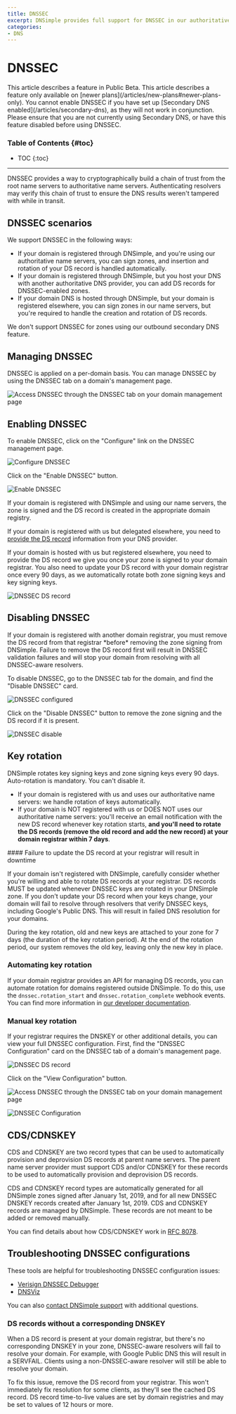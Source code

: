 ```yaml
---
title: DNSSEC
excerpt: DNSimple provides full support for DNSSEC in our authoritative name servers, including signing of zones registered outside DNSimple.
categories:
- DNS
---
```


# DNSSEC

<info>
This article describes a feature in Public Beta.
</info>

<info>
This article describes a feature only available on [newer plans](/articles/new-plans#newer-plans-only).
</info>

<warning>
  You cannot enable DNSSEC if you have set up [Secondary DNS enabled](/articles/secondary-dns), as they will not work in conjunction. Please ensure that you are not currently using Secondary DNS, or have this feature disabled before using DNSSEC.
</warning>

### Table of Contents {#toc}

* TOC
{:toc}

---

DNSSEC provides a way to cryptographically build a chain of trust from the root name servers to authoritative name servers. Authenticating resolvers may verify this chain of trust to ensure the DNS results weren't tampered with while in transit.

## DNSSEC scenarios

We support DNSSEC in the following ways:

- If your domain is registered through DNSimple, and you're using our authoritative name servers, you can sign zones, and insertion and rotation of your DS record is handled automatically.
- If your domain is registered through DNSimple, but you host your DNS with another authoritative DNS provider, you can add DS records for DNSSEC-enabled zones.
- If your domain DNS is hosted through DNSimple, but your domain is registered elsewhere, you can sign zones in our name servers, but you're required to handle the creation and rotation of DS records.

<note>
We don't support DNSSEC for zones using our outbound secondary DNS feature.
</note>

## Managing DNSSEC

DNSSEC is applied on a per-domain basis. You can manage DNSSEC by using the DNSSEC tab on a domain's management page.

![Access DNSSEC through the DNSSEC tab on your domain management page](/files/dnssec-tab.png)

## Enabling DNSSEC

To enable DNSSEC, click on the "Configure" link on the DNSSEC management page.

![Configure DNSSEC](/files/dnssec-configure.png)

Click on the "Enable DNSSEC" button.

![Enable DNSSEC](/files/dnssec-enable.png)

If your domain is registered with DNSimple and using our name servers, the zone is signed and the DS record is created in the appropriate domain registry.

If your domain is registered with us but delegated elsewhere, you need to [provide the DS record](#manual-key-rotation) information from your DNS provider.

If your domain is hosted with us but registered elsewhere, you need to provide the DS record we give you once your zone is signed to your domain registrar. You also need to update your DS record with your domain registrar once every 90 days, as we automatically rotate both zone signing keys and key signing keys.

![DNSSEC DS record](/files/dnssec-configuration-dsrecord.png)

## Disabling DNSSEC

<warning>
If your domain is registered with another domain registrar, you must remove the DS record from that registrar *before* removing the zone signing from DNSimple. Failure to remove the DS record first will result in DNSSEC validation failures and will stop your domain from resolving with all DNSSEC-aware resolvers.
</warning>

To disable DNSSEC, go to the DNSSEC tab for the domain, and find the "Disable DNSSEC" card.

![DNSSEC configured](/files/dnssec-configured.png)

Click on the "Disable DNSSEC" button to remove the zone signing and the DS record if it is present.

![DNSSEC disable](/files/dnssec-disable.png)

## Key rotation

DNSimple rotates key signing keys and zone signing keys every 90 days. Auto-rotation is mandatory. You can't disable it.

- If your domain is registered with us and uses our authoritative name servers: we handle rotation of keys automatically.
- If your domain is NOT registered with us or DOES NOT uses our authoritative name servers: you'll receive an email notification with the new DS record whenever key rotation starts, **and you'll need to rotate the DS records (remove the old record and add the new record) at your domain registrar within 7 days**.

<warning>
#### Failure to update the DS record at your registrar will result in downtime

If your domain isn't registered with DNSimple, carefully consider whether you're willing and able to rotate DS records at your registrar. DS records MUST be updated whenever DNSSEC keys are rotated in your DNSimple zone. If you don't update your DS record when your keys change, your domain will fail to resolve through resolvers that verify DNSSEC keys, including Google's Public DNS. This will result in failed DNS resolution for your domains.
</warning>

During the key rotation, old and new keys are attached to your zone for 7 days (the duration of the key rotation period). At the end of the rotation period, our system removes the old key, leaving only the new key in place.

### Automating key rotation

If your domain registrar provides an API for managing DS records, you can automate rotation for domains registered outside DNSimple. To do this, use the `dnssec.rotation_start` and `dnssec.rotation_complete` webhook events. You can find more information in [our developer documentation](https://developer.dnsimple.com/v2/webhooks/).

### Manual key rotation

If your registrar requires the DNSKEY or other additional details, you can view your full DNSSEC configuration. First, find the "DNSSEC Configuration" card on the DNSSEC tab of a domain's management page.

![DNSSEC DS record](/files/dnssec-configuration-dsrecord.png)

Click on the "View Configuration" button.

![Access DNSSEC through the DNSSEC tab on your domain management page](/files/dnssec-tab.png)


![DNSSEC Configuration](/files/dnssec-configuration.png)

## CDS/CDNSKEY

CDS and CDNSKEY are two record types that can be used to automatically provision and deprovision DS records at parent name servers. The parent name server provider must support CDS and/or CDNSKEY for these records to be used to automatically provision and deprovision DS records.

CDS and CDNSKEY record types are automatically generated for all DNSimple zones signed after January 1st, 2019, and for all new DNSSEC DNSKEY records created after January 1st, 2019. CDS and CDNSKEY records are managed by DNSimple. These records are not meant to be added or removed manually.

You can find details about how CDS/CDNSKEY work in [RFC 8078](https://tools.ietf.org/html/rfc8078).

## Troubleshooting DNSSEC configurations

These tools are helpful for troubleshooting DNSSEC configuration issues:

- [Verisign DNSSEC Debugger](http://dnssec-debugger.verisignlabs.com/)
- [DNSViz](http://dnsviz.net/)

You can also [contact DNSimple support](https://dnsimple.com/contact) with additional questions.

### DS records without a corresponding DNSKEY

When a DS record is present at your domain registrar, but there's no corresponding DNSKEY in your zone, DNSSEC-aware resolvers will fail to resolve your domain. For example, with Google Public DNS this will result in a SERVFAIL. Clients using a non-DNSSEC-aware resolver will still be able to resolve your domain.

To fix this issue, remove the DS record from your registrar. This won't immediately fix resolution for some clients, as they'll see the cached DS record. DS record time-to-live values are set by domain registries and may be set to values of 12 hours or more.
